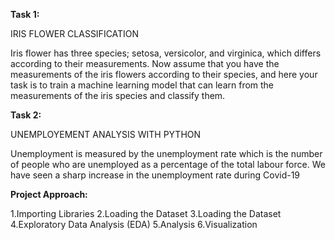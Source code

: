**Task 1:**

IRIS FLOWER CLASSIFICATION

Iris flower has three species; setosa, versicolor, and virginica, which differs according to their measurements. Now assume that you have the measurements of the iris flowers according to their species, and here your task is to train a machine learning model that can learn from the measurements of the iris species and classify them.

**Task 2:**

UNEMPLOYEMENT ANALYSIS WITH PYTHON

Unemployment is measured by the unemployment rate which is the number of people who are unemployed as a percentage of the total labour force. We have seen a sharp increase in the unemployment rate during Covid-19


**Project Approach:**

1.Importing Libraries
2.Loading the Dataset
3.Loading the Dataset
4.Exploratory Data Analysis (EDA)
5.Analysis
6.Visualization
